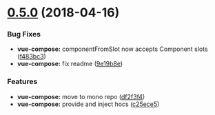 <a name="0.5.0"></a>
# [0.5.0](https://github.com/jackmellis/vue-hoc/compare/0.3.0...0.5.0) (2018-04-16)


### Bug Fixes

* **vue-compose:** componentFromSlot now accepts Component slots ([f483bc3](https://github.com/jackmellis/vue-hoc/commit/f483bc3))
* **vue-compose:** fix readme ([9e19b8e](https://github.com/jackmellis/vue-hoc/commit/9e19b8e))


### Features

* **vue-compose:** move to mono repo ([df2f3f4](https://github.com/jackmellis/vue-hoc/commit/df2f3f4))
* **vue-compose:** provide and inject hocs ([c25ece5](https://github.com/jackmellis/vue-hoc/commit/c25ece5))



